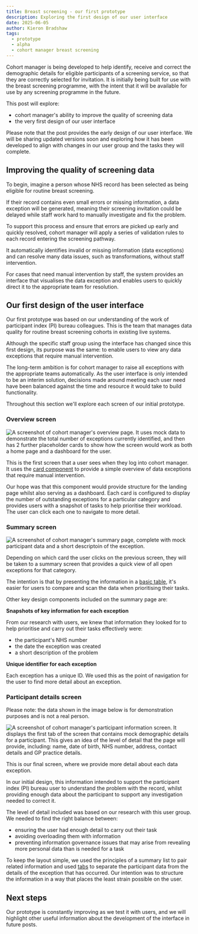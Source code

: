 ```yaml
---
title: Breast screening - our first prototype
description: Exploring the first design of our user interface
date: 2025-06-05
author: Kieron Bradshaw
tags:
  - prototype
  - alpha
  - cohort manager breast screening
---
```


Cohort manager is being developed to help identify, receive and correct the demographic details for eligible participants of a screening service, so that they are correctly selected for invitation. It is initially being built for use with the breast screening programme, with the intent that it will be available for use by any screening programme in the future. 

This post will explore:

* cohort manager's ability to improve the quality of screening data 
* the very first design of our user interface 

Please note that the post provides the early design of our user interface. We will be sharing updated versions soon and exploring how it has been developed to align with changes in our user group and the tasks they will complete. 

## Improving the quality of screening data

To begin, imagine a person whose NHS record has been selected as being eligible for routine breast screening.   

If their record contains even small errors or missing information, a data exception will be generated, meaning their screening invitation could be delayed while staff work hard to manually investigate and fix the problem.  

To support this process and ensure that errors are picked up early and quickly resolved, cohort manager will apply a series of validation rules to each record entering the screening pathway.  

It automatically identifies invalid or missing information (data exceptions) and can resolve many data issues, such as transformations, without staff intervention. 

For cases that need manual intervention by staff, the system provides an interface that visualises the data exception and enables users to quickly direct it to the appropriate team for resolution.  

## Our first design of the user interface  

Our first prototype was based on our understanding of the work of participant index (PI) bureau colleagues. This is the team that manages data quality for routine breast screening cohorts in existing live systems.  

Although the specific staff group using the interface has changed since this first design, its purpose was the same: to enable users to view any data exceptions that require manual intervention. 

The long-term ambition is for cohort manager to raise all exceptions with the appropriate teams automatically. As the user interface is only intended to be an interim solution, decisions made around meeting each user need have been balanced against the time and resource it would take to build functionality. 

Throughout this section we'll explore each screen of our initial prototype. 

### Overview screen 

![A screenshot of cohort manager's overview page. It uses mock data to demonstrate the total number of exceptions currently identified, and then has 2 further placeholder cards to show how the screen would work as both a home page and a dashboard for the user.](overview.png) 

This is the first screen that a user sees when they log into cohort manager. It uses the [card component](https://service-manual.nhs.uk/design-system/components/card) to provide a simple overview of data exceptions that require manual intervention. 

Our hope was that this component would provide structure for the landing page whilst also serving as a dashboard. Each card is configured to display the number of outstanding exceptions for a particular category and provides users with a snapshot of tasks to help prioritise their workload. The user can click each one to navigate to more detail.  

### Summary screen  

![A screenshot of cohort manager's summary page, complete with mock participant data and a short descriptoin of the exception.](summary.png) 

Depending on which card the user clicks on the previous screen, they will be taken to a summary screen that provides a quick view of all open exceptions for that category.  

The intention is that by presenting the information in a [basic table](https://service-manual.nhs.uk/design-system/components/table), it's easier for users to compare and scan the data when prioritising their tasks.  

Other key design components included on the summary page are:  

**Snapshots of key information for each exception** 

From our research with users, we knew that information they looked for to help prioritise and carry out their tasks effectively were:   

* the participant's NHS number
* the date the exception was created 
* a short description of the problem 

**Unique identifier for each exception** 

Each exception has a unique ID. We used this as the point of navigation for the user to find more detail about an exception. 

### Participant details screen 

Please note: the data shown in the image below is for demonstration purposes and is not a real person. 

![A screenshot of cohort manager's participant information screen. It displays the first tab of the screen that contains mock demographic details for a participant. This gives an idea of the level of detail that the page will provide, including: name, date of birth, NHS number, address, contact details and GP practice details.](participiant-information.png)   

This is our final screen, where we provide more detail about each data exception.  

In our initial design, this information intended to support the participant index (PI) bureau user to understand the problem with the record, whilst providing enough data about the participant to support any investigation needed to correct it.  

The level of detail included was based on our research with this user group. We needed to find the right balance between:  

* ensuring the user had enough detail to carry out their task 
* avoiding overloading them with information  
* preventing information governance issues that may arise from revealing more personal data than is needed for a task 

To keep the layout simple, we used the principles of a summary list to pair related information and used [tabs](https://service-manual.nhs.uk/design-system/components/tabs) to separate the participant data from the details of the exception that has occurred. Our intention was to structure the information in a way that places the least strain possible on the user. 

## Next steps 

Our prototype is constantly improving as we test it with users, and we will highlight other useful information about the development of the interface in future posts.